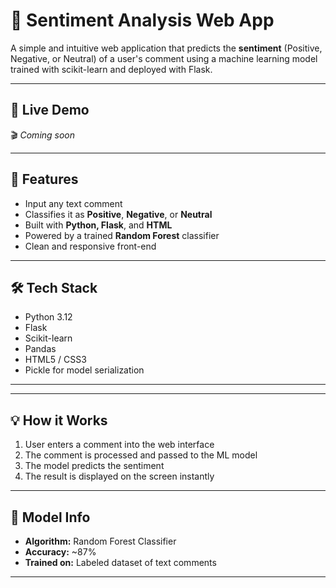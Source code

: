 # 🧠 Sentiment Analysis Web App

A simple and intuitive web application that predicts the **sentiment** (Positive, Negative, or Neutral) of a user's comment
using a machine learning model trained with scikit-learn and deployed with Flask.

---

## 🚀 Live Demo

🎬 *Coming soon*

---

## 📌 Features

- Input any text comment
- Classifies it as **Positive**, **Negative**, or **Neutral**
- Built with **Python, Flask**, and **HTML**
- Powered by a trained **Random Forest** classifier
- Clean and responsive front-end

---

## 🛠️ Tech Stack

- Python 3.12
- Flask
- Scikit-learn
- Pandas
- HTML5 / CSS3
- Pickle for model serialization

---

---

## 💡 How it Works

1. User enters a comment into the web interface
2. The comment is processed and passed to the ML model
3. The model predicts the sentiment
4. The result is displayed on the screen instantly

---

## 🧪 Model Info

- **Algorithm:** Random Forest Classifier
- **Accuracy:** ~87%
- **Trained on:** Labeled dataset of text comments

---

